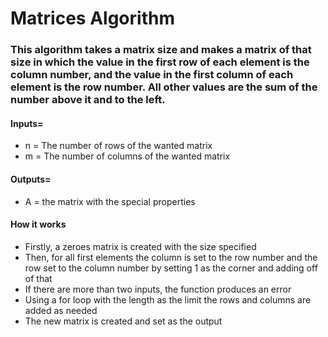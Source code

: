 # Matrices Algorithm
### This algorithm takes a matrix size and makes a matrix of that size in which the value in the first row of each element is the column number, and the value in the first column of each element is the row number. All other values are the sum of the number above it and to the left.
#### Inputs= 
* n = The number of rows of the wanted matrix
* m = The number of columns of the wanted matrix
#### Outputs=
* A = the matrix with the special properties
#### How it works
* Firstly, a zeroes matrix is created with the size specified
* Then, for all first elements the column is set to the row number and the row set to the column number by setting 1 as the corner and adding off of that
* If there are more than two inputs, the function produces an error
* Using a for loop with the length as the limit the rows and columns are added as needed
* The new matrix is created and set as the output
